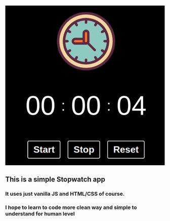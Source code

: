 <p align="center">
  <img src="https://github.com/drcan94/stopwatch/blob/main/blob/image.jpeg?raw=true">
</p>

## This is a simple Stopwatch app
### It uses just vanilla JS and HTML/CSS of course.
### I hope to learn to code more clean way and simple to understand for human level